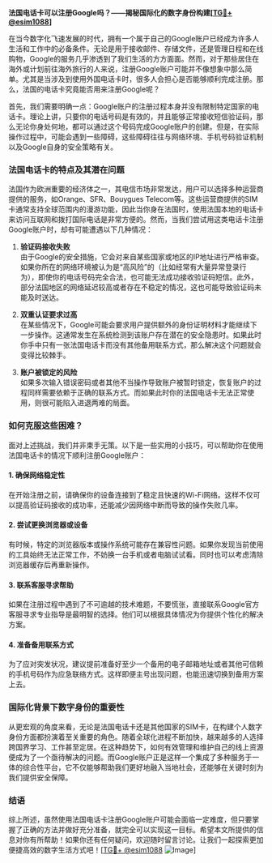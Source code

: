 **法国电话卡可以注册Google吗？——揭秘国际化的数字身份构建[[TG💪+ @esim1088](https://t.me/s/esim1088)]**

在当今数字化飞速发展的时代，拥有一个属于自己的Google账户已经成为许多人生活和工作中的必备条件。无论是用于接收邮件、存储文件，还是管理日程和在线购物，Google的服务几乎渗透到了我们生活的方方面面。然而，对于那些居住在海外或计划前往海外旅行的人来说，注册Google账户可能并不像想象中那么简单。尤其是当涉及到使用外国电话卡时，很多人会担心是否能够顺利完成注册。那么，法国的电话卡究竟能否用来注册Google呢？

首先，我们需要明确一点：Google账户的注册过程本身并没有限制特定国家的电话卡。理论上讲，只要你的电话号码是有效的，并且能够正常接收短信验证码，那么无论你身处何地，都可以通过这个号码完成Google账户的创建。但是，在实际操作过程中，可能会遇到一些障碍，这些障碍往往与网络环境、手机号码验证机制以及Google自身的安全策略有关。

### 法国电话卡的特点及其潜在问题

法国作为欧洲重要的经济体之一，其电信市场非常发达，用户可以选择多种运营商提供的服务，如Orange、SFR、Bouygues Telecom等。这些运营商提供的SIM卡通常支持全球范围内的漫游功能，因此当你身在法国时，使用法国本地的电话卡来访问互联网和拨打国际电话是非常方便的。然而，当我们尝试用这类电话卡注册Google账户时，却有可能遭遇以下几种情况：

1. **验证码接收失败**  
   由于Google的安全措施，它会对来自某些国家或地区的IP地址进行严格审查。如果你所在的网络环境被认为是“高风险”的（比如经常有大量异常登录行为），即使你的电话号码完全合法，也可能无法成功接收验证码短信。此外，部分法国地区的网络延迟较高或者存在不稳定的情况，这也可能导致验证码未能及时送达。

2. **双重认证要求过高**  
   在某些情况下，Google可能会要求用户提供额外的身份证明材料才能继续下一步操作。这通常发生在系统检测到该账户存在潜在的安全隐患时。如果此时你手中只有一张法国电话卡而没有其他备用联系方式，那么解决这个问题就会变得比较棘手。

3. **账户被锁定的风险**  
   如果多次输入错误密码或者其他不当操作导致账户被暂时锁定，恢复账户的过程同样需要依赖于正确的联系方式。而如果此时你的法国电话卡无法正常使用，则很可能陷入进退两难的局面。

### 如何克服这些困难？

面对上述挑战，我们并非束手无策。以下是一些实用的小技巧，可以帮助你在使用法国电话卡的情况下顺利注册Google账户：

#### 1. 确保网络稳定性
在开始注册之前，请确保你的设备连接到了稳定且快速的Wi-Fi网络。这样不仅可以提高验证码接收的成功率，还能减少因网络中断而导致的操作失败几率。

#### 2. 尝试更换浏览器或设备
有时候，特定的浏览器版本或操作系统可能存在兼容性问题。如果你发现当前使用的工具始终无法正常工作，不妨换一台手机或者电脑试试看。同时也可以考虑清除浏览器缓存后再重新操作。

#### 3. 联系客服寻求帮助
如果在注册过程中遇到了不可逾越的技术难题，不要慌张，直接联系Google官方客服寻求专业指导是最明智的选择。他们可以根据具体情况为你提供个性化的解决方案。

#### 4. 准备备用联系方式
为了应对突发状况，建议提前准备好至少一个备用的电子邮箱地址或者其他可信赖的手机号码作为应急联络方式。这样即便主号出现问题，也能迅速切换到备用方案上去。

### 国际化背景下数字身份的重要性

从更宏观的角度来看，无论是法国电话卡还是其他国家的SIM卡，在构建个人数字身份方面都扮演着至关重要的角色。随着全球化进程不断加快，越来越多的人选择跨国界学习、工作甚至定居。在这种趋势下，如何有效管理和维护自己的线上资源便成为了一个亟待解决的问题。而Google账户正是这样一个集成了多种服务于一体的综合性平台，它不仅能够帮助我们更好地融入当地社会，还能够在关键时刻为我们提供安全保障。

### 结语

综上所述，虽然使用法国电话卡注册Google账户可能会面临一定难度，但只要掌握了正确的方法并做好充分准备，就完全可以实现这一目标。希望本文所提供的信息对你有所帮助！如果你还有任何疑问，欢迎随时留言讨论。让我们一起探索更加便捷高效的数字生活方式吧！[[TG💪+ @esim1088](https://t.me/s/esim1088) ![Image](https://i.postimg.cc/4NQfJmqS/Snipaste-2025-05-13-00-14-12.png)]